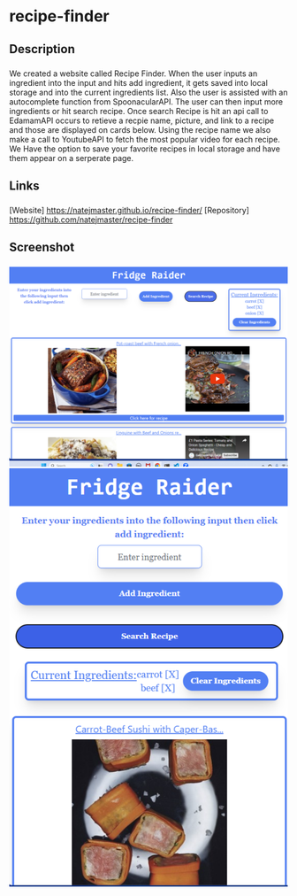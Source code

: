# recipe-finder
## Description
###
We created a website called Recipe Finder. When the user inputs an ingredient into the input and hits add ingredient, it gets saved into local storage and into the current ingredients list. Also the user is assisted with an autocomplete function from SpoonacularAPI. The user can then input more ingredients or hit search recipe. Once search Recipe is hit an api call to EdamamAPI occurs to retieve a recpie name, picture, and link to a recipe and those are displayed on cards below. Using the recipe name we also make a call to YoutubeAPI to fetch the most popular video for each recipe. We Have the option to save your favorite recipes in local storage and have them appear on a serperate page.
## Links
### 
[Website] https://natejmaster.github.io/recipe-finder/
[Repository] https://github.com/natejmaster/recipe-finder
## Screenshot
###
![Screenshot](./assets/images/Screenshot1.png)
![Screenshot](./assets/images/Screenshot2.png)

